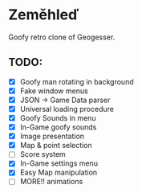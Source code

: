 # Zeměhleď

Goofy retro clone of Geogesser.

## TODO:

- [X] Goofy man rotating in background
- [X] Fake window menus
- [X] JSON -> Game Data parser
- [X] Universal loading procedure
- [X] Goofy Sounds in menu
- [X] In-Game goofy sounds
- [X] Image presentation
- [X] Map & point selection
- [ ] Score system
- [X] In-Game settings menu
- [X] Easy Map manipulation
- [ ] MORE!! animations
